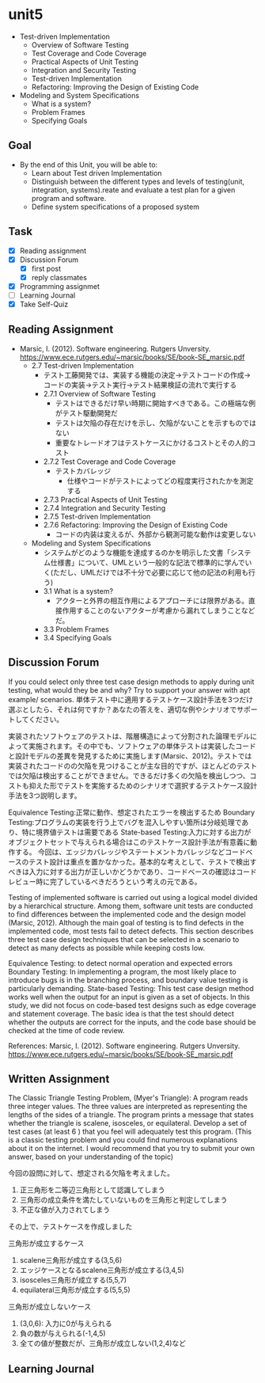 # unit5

- Test-driven Implementation
  - Overview of Software Testing
  - Test Coverage and Code Coverage
  - Practical Aspects of Unit Testing
  - Integration and Security Testing
  - Test-driven Implementation
  - Refactoring: Improving the Design of Existing Code
- Modeling and System Specifications
  - What is a system?
  - Problem Frames
  - Specifying Goals

## Goal

- By the end of this Unit, you will be able to:
  - Learn about Test driven Implementation
  - Distinguish between the different types and levels of testing(unit, integration, systems).reate and evaluate a test plan for a given program and software.
  - Define system specifications of a proposed system

## Task

- [x] Reading assignment
- [x] Discussion Forum
  - [x] first post
  - [x] reply classmates
- [x] Programming assignmet
- [ ] Learning Journal
- [x] Take Self-Quiz

## Reading Assignment

- Marsic, I. (2012). Software engineering. Rutgers Unversity. <https://www.ece.rutgers.edu/~marsic/books/SE/book-SE_marsic.pdf>
  - 2.7 Test-driven Implementation
    - テスト工藤開発では、実装する機能の決定→テストコードの作成→コードの実装→テスト実行→テスト結果検証の流れで実行する
    - 2.7.1  Overview of Software Testing
      - テストはできるだけ早い時期に開始すべきである。この極端な例がテスト駆動開発だ
      - テストは欠陥の存在だけを示し、欠陥がないことを示すものではない
      - 重要なトレードオフはテストケースにかけるコストとその人的コスト
    - 2.7.2  Test Coverage and Code Coverage
      - テストカバレッジ
        - 仕様やコードがテストによってどの程度実行されたかを測定する
    - 2.7.3  Practical Aspects of Unit Testing
    - 2.7.4  Integration and Security Testing
    - 2.7.5  Test-driven Implementation
    - 2.7.6  Refactoring: Improving the Design of Existing Code
      - コードの内装は変えるが、外部から観測可能な動作は変更しない
  - Modeling and System Specifications
    - システムがどのような機能を達成するのかを明示した文書「システム仕様書」について、UMLという一般的な記法で標準的に学んでいく(ただし、UMLだけでは不十分で必要に応じて他の記法の利用も行う)
    - 3.1 What is a system?
      - アクターと外界の相互作用によるアプローチには限界がある。直接作用することのないアクターが考慮から漏れてしまうことなどだ。
    - 3.3  Problem Frames
    - 3.4  Specifying Goals

## Discussion Forum

If you could select only three test case design methods to apply during unit testing, what would they be and why? Try to support your answer with apt example/ scenarios.
単体テスト中に適用するテストケース設計手法を3つだけ選ぶとしたら、それは何ですか？あなたの答えを、適切な例やシナリオでサポートしてください。

実装されたソフトウェアのテストは、階層構造によって分割された論理モデルによって実施されます。その中でも、ソフトウェアの単体テストは実装したコードと設計モデルの差異を発見するために実施します(Marsic、2012)。テストでは実装されたコードのの欠陥を見つけることが主な目的ですが、ほとんどのテストでは欠陥は検出することができません。できるだけ多くの欠陥を検出しつつ、コストも抑えた形でテストを実施するためのシナリオで選択するテストケース設計手法を3つ説明します。

Equivalence Testing:正常に動作、想定されたエラーを検出するため
Boundary Testing:プログラムの実装を行う上でバグを混入しやすい箇所は分岐処理であり、特に境界値テストは需要である
State-based Testing:入力に対する出力がオブジェクトセットで与えられる場合はこのテストケース設計手法が有意義に動作する。
今回は、エッジカバレッジやステートメントカバレッジなどコードベースのテスト設計は重点を置かなかった。基本的な考えとして、テストで検出すべきは入力に対する出力が正しいかどうかであり、コードベースの確認はコードレビュー時に完了しているべきだろうという考えの元である。

Testing of implemented software is carried out using a logical model divided by a hierarchical structure. Among them, software unit tests are conducted to find differences between the implemented code and the design model (Marsic, 2012). Although the main goal of testing is to find defects in the implemented code, most tests fail to detect defects. This section describes three test case design techniques that can be selected in a scenario to detect as many defects as possible while keeping costs low.

Equivalence Testing: to detect normal operation and expected errors
Boundary Testing: In implementing a program, the most likely place to introduce bugs is in the branching process, and boundary value testing is particularly demanding.
State-based Testing: This test case design method works well when the output for an input is given as a set of objects.
In this study, we did not focus on code-based test designs such as edge coverage and statement coverage. The basic idea is that the test should detect whether the outputs are correct for the inputs, and the code base should be checked at the time of code review.

References:
Marsic, I. (2012). Software engineering. Rutgers Unversity. <https://www.ece.rutgers.edu/~marsic/books/SE/book-SE_marsic.pdf>

## Written Assignment

The Classic Triangle Testing Problem, (Myer's Triangle): A program reads three integer values. The three values are interpreted as representing the lengths of the sides of a triangle. The program prints a message that states whether the triangle is scalene, isosceles, or equilateral. Develop a set of test cases (at least 6 ) that you feel will adequately test this program. (This is a classic testing problem and you could find numerous explanations about it on the internet. I would recommend that you try to submit your own answer, based on your understanding of the topic)

今回の設問に対して、想定される欠陥を考えました。

1. 正三角形を二等辺三角形として認識してしまう
2. 三角形の成立条件を満たしていないものを三角形と判定してしまう
3. 不正な値が入力されてしまう

その上で、テストケースを作成しました

三角形が成立するケース

1. scalene三角形が成立する(3,5,6)
2. エッジケースとなるscalene三角形が成立する(3,4,5)
1. isosceles三角形が成立する(5,5,7)
2. equilateral三角形が成立する(5,5,5)

三角形が成立しないケース

1. (3,0,6): 入力に0が与えられる
2. 負の数が与えられる(-1,4,5)
3. 全ての値が整数だが、三角形が成立しない(1,2,4)など

## Learning Journal
